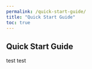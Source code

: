 ```yaml
---
permalink: /quick-start-guide/
title: "Quick Start Guide"
toc: true
---
```


## Quick Start Guide

test
test
